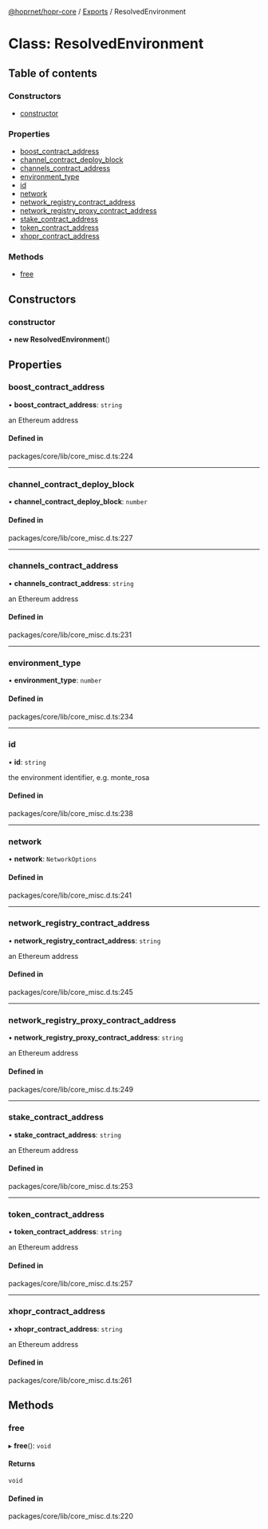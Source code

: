 [@hoprnet/hopr-core](../README.md) / [Exports](../modules.md) / ResolvedEnvironment

# Class: ResolvedEnvironment

## Table of contents

### Constructors

- [constructor](ResolvedEnvironment.md#constructor)

### Properties

- [boost\_contract\_address](ResolvedEnvironment.md#boost_contract_address)
- [channel\_contract\_deploy\_block](ResolvedEnvironment.md#channel_contract_deploy_block)
- [channels\_contract\_address](ResolvedEnvironment.md#channels_contract_address)
- [environment\_type](ResolvedEnvironment.md#environment_type)
- [id](ResolvedEnvironment.md#id)
- [network](ResolvedEnvironment.md#network)
- [network\_registry\_contract\_address](ResolvedEnvironment.md#network_registry_contract_address)
- [network\_registry\_proxy\_contract\_address](ResolvedEnvironment.md#network_registry_proxy_contract_address)
- [stake\_contract\_address](ResolvedEnvironment.md#stake_contract_address)
- [token\_contract\_address](ResolvedEnvironment.md#token_contract_address)
- [xhopr\_contract\_address](ResolvedEnvironment.md#xhopr_contract_address)

### Methods

- [free](ResolvedEnvironment.md#free)

## Constructors

### constructor

• **new ResolvedEnvironment**()

## Properties

### boost\_contract\_address

• **boost\_contract\_address**: `string`

an Ethereum address

#### Defined in

packages/core/lib/core_misc.d.ts:224

___

### channel\_contract\_deploy\_block

• **channel\_contract\_deploy\_block**: `number`

#### Defined in

packages/core/lib/core_misc.d.ts:227

___

### channels\_contract\_address

• **channels\_contract\_address**: `string`

an Ethereum address

#### Defined in

packages/core/lib/core_misc.d.ts:231

___

### environment\_type

• **environment\_type**: `number`

#### Defined in

packages/core/lib/core_misc.d.ts:234

___

### id

• **id**: `string`

the environment identifier, e.g. monte_rosa

#### Defined in

packages/core/lib/core_misc.d.ts:238

___

### network

• **network**: `NetworkOptions`

#### Defined in

packages/core/lib/core_misc.d.ts:241

___

### network\_registry\_contract\_address

• **network\_registry\_contract\_address**: `string`

an Ethereum address

#### Defined in

packages/core/lib/core_misc.d.ts:245

___

### network\_registry\_proxy\_contract\_address

• **network\_registry\_proxy\_contract\_address**: `string`

an Ethereum address

#### Defined in

packages/core/lib/core_misc.d.ts:249

___

### stake\_contract\_address

• **stake\_contract\_address**: `string`

an Ethereum address

#### Defined in

packages/core/lib/core_misc.d.ts:253

___

### token\_contract\_address

• **token\_contract\_address**: `string`

an Ethereum address

#### Defined in

packages/core/lib/core_misc.d.ts:257

___

### xhopr\_contract\_address

• **xhopr\_contract\_address**: `string`

an Ethereum address

#### Defined in

packages/core/lib/core_misc.d.ts:261

## Methods

### free

▸ **free**(): `void`

#### Returns

`void`

#### Defined in

packages/core/lib/core_misc.d.ts:220
